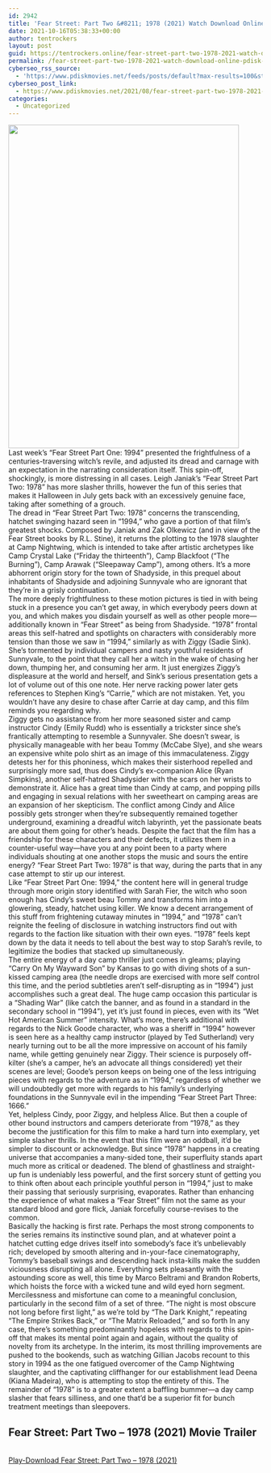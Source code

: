 ```yaml
---
id: 2942
title: 'Fear Street: Part Two &#8211; 1978 (2021) Watch Download Online pdisk Movie'
date: 2021-10-16T05:38:33+00:00
author: tentrockers
layout: post
guid: https://tentrockers.online/fear-street-part-two-1978-2021-watch-download-online-pdisk-movie/
permalink: /fear-street-part-two-1978-2021-watch-download-online-pdisk-movie/
cyberseo_rss_source:
  - 'https://www.pdiskmovies.net/feeds/posts/default?max-results=100&start-index=701'
cyberseo_post_link:
  - https://www.pdiskmovies.net/2021/08/fear-street-part-two-1978-2021-watch.html
categories:
  - Uncategorized
---
```

<div class="separator">
  <a href="https://1.bp.blogspot.com/-YjrqOrmLZtE/YSs4ozSg3pI/AAAAAAAAAeE/GDckNvL58QMXnByiMqRgm99DFanJ5xT2gCLcBGAsYHQ/s266/Fear%2BStreet%2BPart%2BTwo%2B-%2B1978%2B%25282021%2529%2BWatch%2BDownload%2BOnline%2Bpdisk%2BMovie.jpg" imageanchor="1"><img loading="lazy" border="0" data-original-height="266" data-original-width="190" height="640" src="https://1.bp.blogspot.com/-YjrqOrmLZtE/YSs4ozSg3pI/AAAAAAAAAeE/GDckNvL58QMXnByiMqRgm99DFanJ5xT2gCLcBGAsYHQ/w457-h640/Fear%2BStreet%2BPart%2BTwo%2B-%2B1978%2B%25282021%2529%2BWatch%2BDownload%2BOnline%2Bpdisk%2BMovie.jpg" width="457" /></a>
</div>

<div>
  <div>
    <span>Last week&#8217;s &#8220;Fear Street Part One: 1994&#8221; presented the frightfulness of a centuries-traversing witch&#8217;s revile, and adjusted its dread and carnage with an expectation in the narrating consideration itself. This spin-off, shockingly, is more distressing in all cases. Leigh Janiak&#8217;s &#8220;Fear Street Part Two: 1978&#8221; has more slasher thrills, however the fun of this series that makes it Halloween in July gets back with an excessively genuine face, taking after something of a grouch.&nbsp;</span>
  </div>
  
  <div>
    <span>The dread in &#8220;Fear Street Part Two: 1978&#8221; concerns the transcending, hatchet swinging hazard seen in &#8220;1994,&#8221; who gave a portion of that film&#8217;s greatest shocks. Composed by Janiak and Zak Olkewicz (and in view of the Fear Street books by R.L. Stine), it returns the plotting to the 1978 slaughter at Camp Nightwing, which is intended to take after artistic archetypes like Camp Crystal Lake (&#8220;Friday the thirteenth&#8221;), Camp Blackfoot (&#8220;The Burning&#8221;), Camp Arawak (&#8220;Sleepaway Camp&#8221;), among others. It&#8217;s a more abhorrent origin story for the town of Shadyside, in this prequel about inhabitants of Shadyside and adjoining Sunnyvale who are ignorant that they&#8217;re in a grisly continuation.&nbsp;</span>
  </div>
  
  <div>
    <span>The more deeply frightfulness to these motion pictures is tied in with being stuck in a presence you can&#8217;t get away, in which everybody peers down at you, and which makes you disdain yourself as well as other people more—additionally known in &#8220;Fear Street&#8221; as being from Shadyside. &#8220;1978&#8221; frontal areas this self-hatred and spotlights on characters with considerably more tension than those we saw in &#8220;1994,&#8221; similarly as with Ziggy (Sadie Sink). She&#8217;s tormented by individual campers and nasty youthful residents of Sunnyvale, to the point that they call her a witch in the wake of chasing her down, thumping her, and consuming her arm. It just energizes Ziggy&#8217;s displeasure at the world and herself, and Sink&#8217;s serious presentation gets a lot of volume out of this one note. Her nerve racking power later gets references to Stephen King&#8217;s &#8220;Carrie,&#8221; which are not mistaken. Yet, you wouldn&#8217;t have any desire to chase after Carrie at day camp, and this film reminds you regarding why.&nbsp;</span>
  </div>
  
  <div>
    <span>Ziggy gets no assistance from her more seasoned sister and camp instructor Cindy (Emily Rudd) who is essentially a trickster since she&#8217;s frantically attempting to resemble a Sunnyvaler. She doesn&#8217;t swear, is physically manageable with her beau Tommy (McCabe Slye), and she wears an expensive white polo shirt as an image of this immaculateness. Ziggy detests her for this phoniness, which makes their sisterhood repelled and surprisingly more sad, thus does Cindy&#8217;s ex-companion Alice (Ryan Simpkins), another self-hatred Shadysider with the scars on her wrists to demonstrate it. Alice has a great time than Cindy at camp, and popping pills and engaging in sexual relations with her sweetheart on camping areas are an expansion of her skepticism. The conflict among Cindy and Alice possibly gets stronger when they&#8217;re subsequently remained together underground, examining a dreadful witch labyrinth, yet the passionate beats are about them going for other&#8217;s heads. Despite the fact that the film has a friendship for these characters and their defects, it utilizes them in a counter-useful way—have you at any point been to a party where individuals shouting at one another stops the music and sours the entire energy? &#8220;Fear Street Part Two: 1978&#8221; is that way, during the parts that in any case attempt to stir up our interest.&nbsp;</span>
  </div>
  
  <div>
    <span>Like &#8220;Fear Street Part One: 1994,&#8221; the content here will in general trudge through more origin story identified with Sarah Fier, the witch who soon enough has Cindy&#8217;s sweet beau Tommy and transforms him into a glowering, steady, hatchet using killer. We know a decent arrangement of this stuff from frightening cutaway minutes in &#8220;1994,&#8221; and &#8220;1978&#8221; can&#8217;t reignite the feeling of disclosure in watching instructors find out with regards to the faction like situation with their own eyes. &#8220;1978&#8221; feels kept down by the data it needs to tell about the best way to stop Sarah&#8217;s revile, to legitimize the bodies that stacked up simultaneously.&nbsp;</span>
  </div>
  
  <div>
    <span>The entire energy of a day camp thriller just comes in gleams; playing &#8220;Carry On My Wayward Son&#8221; by Kansas to go with diving shots of a sun-kissed camping area (the needle drops are exercised with more self control this time, and the period subtleties aren&#8217;t self-disrupting as in &#8220;1994&#8221;) just accomplishes such a great deal. The huge camp occasion this particular is a &#8220;Shading War&#8221; (like catch the banner, and as found in a standard in the secondary school in &#8220;1994&#8221;), yet it&#8217;s just found in pieces, even with its &#8220;Wet Hot American Summer&#8221; intensity. What&#8217;s more, there&#8217;s additional with regards to the Nick Goode character, who was a sheriff in &#8220;1994&#8221; however is seen here as a healthy camp instructor (played by Ted Sutherland) very nearly turning out to be all the more impressive on account of his family name, while getting genuinely near Ziggy. Their science is purposely off-kilter (she&#8217;s a camper, he&#8217;s an advocate all things considered) yet their scenes are level; Goode&#8217;s person keeps on being one of the less intriguing pieces with regards to the adventure as in &#8220;1994,&#8221; regardless of whether we will undoubtedly get more with regards to his family&#8217;s underlying foundations in the Sunnyvale evil in the impending &#8220;Fear Street Part Three: 1666.&#8221;&nbsp;</span>
  </div>
  
  <div>
    <span>Yet, helpless Cindy, poor Ziggy, and helpless Alice. But then a couple of other bound instructors and campers deteriorate from &#8220;1978,&#8221; as they become the justification for this film to make a hard turn into exemplary, yet simple slasher thrills. In the event that this film were an oddball, it&#8217;d be simpler to discount or acknowledge. But since &#8220;1978&#8221; happens in a creating universe that accompanies a many-sided tone, their superfluity stands apart much more as critical or deadened. The blend of ghastliness and straight-up fun is undeniably less powerful, and the first sorcery stunt of getting you to think often about each principle youthful person in &#8220;1994,&#8221; just to make their passing that seriously surprising, evaporates. Rather than enhancing the experience of what makes a &#8220;Fear Street&#8221; film not the same as your standard blood and gore flick, Janiak forcefully course-revises to the common.&nbsp;</span>
  </div>
  
  <div>
    <span>Basically the hacking is first rate. Perhaps the most strong components to the series remains its instinctive sound plan, and at whatever point a hatchet cutting edge drives itself into somebody&#8217;s face it&#8217;s unbelievably rich; developed by smooth altering and in-your-face cinematography, Tommy&#8217;s baseball swings and descending hack insta-kills make the sudden viciousness disrupting all alone. Everything sets pleasantly with the astounding score as well, this time by Marco Beltrami and Brandon Roberts, which hoists the force with a wicked tune and wild eyed horn segment.&nbsp;</span>
  </div>
  
  <div>
    <span>Mercilessness and misfortune can come to a meaningful conclusion, particularly in the second film of a set of three. &#8220;The night is most obscure not long before first light,&#8221; as we&#8217;re told by &#8220;The Dark Knight,&#8221; repeating &#8220;The Empire Strikes Back,&#8221; or &#8220;The Matrix Reloaded,&#8221; and so forth In any case, there&#8217;s something predominantly hopeless with regards to this spin-off that makes its mental point again and again, without the quality of novelty from its archetype. In the interim, its most thrilling improvements are pushed to the bookends, such as watching Gillian Jacobs recount to this story in 1994 as the one fatigued overcomer of the Camp Nightwing slaughter, and the captivating cliffhanger for our establishment lead Deena (Kiana Madeira), who is attempting to stop the entirety of this. The remainder of &#8220;1978&#8221; is to a greater extent a baffling bummer—a day camp slasher that fears silliness, and one that&#8217;d be a superior fit for bunch treatment meetings than sleepovers.</span>
  </div>
</div>

<div>
  <h2>
    <span>Fear Street: Part Two &#8211; 1978 (2021) Movie Trailer</span>
  </h2>
</div>

  
<a href="https://kofilink.com/1/bnYyaXhwMDA0eWx6?dn=1" onclick="window.open('https://kofilink.com/1/bnYyaXhwMDA0eWx6?dn=1','popup','width=600,height=600'); return false;" target="popup" rel="noopener"><br /> Play-Download Fear Street: Part Two &#8211; 1978 (2021)<br /> </a>